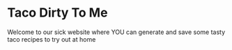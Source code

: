 # Taco Dirty To Me

Welcome to our sick website where YOU can generate and save some tasty taco recipes to try out at home

